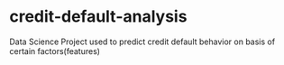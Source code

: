 # credit-default-analysis
Data Science Project used to predict credit default behavior on basis of certain factors(features)
